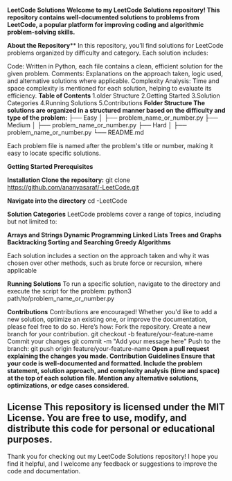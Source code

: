 **LeetCode Solutions**
**Welcome to my LeetCode Solutions repository! This repository contains well-documented solutions to problems from LeetCode, a popular platform for improving coding and algorithmic problem-solving skills.**

**About the Repository****
In this repository, you’ll find solutions for LeetCode problems organized by difficulty and category. Each solution includes:

Code: Written in Python, each file contains a clean, efficient solution for the given problem.
Comments: Explanations on the approach taken, logic used, and alternative solutions where applicable.
Complexity Analysis: Time and space complexity is mentioned for each solution, helping to evaluate its efficiency.
**Table of Contents**
1.older Structure
2.Getting Started
3.Solution Categories
4.Running Solutions
5.Contributions
**Folder Structure
The solutions are organized in a structured manner based on the difficulty and type of the problem:**
├── Easy
│   ├── problem_name_or_number.py
├── Medium
│   ├── problem_name_or_number.py
├── Hard
│   ├── problem_name_or_number.py
└── README.md

Each problem file is named after the problem's title or number, making it easy to locate specific solutions.

**Getting Started
Prerequisites**

**Installation
Clone the repository:**
git clone https://github.com/ananyasaraf/-LeetCode.git

**Navigate into the directory**
cd -LeetCode

**Solution Categories**
LeetCode problems cover a range of topics, including but not limited to:

**Arrays and Strings
Dynamic Programming
Linked Lists
Trees and Graphs
Backtracking
Sorting and Searching
Greedy Algorithms**

Each solution includes a section on the approach taken and why it was chosen over other methods, such as brute force or recursion, where applicable

**Running Solutions**
To run a specific solution, navigate to the directory and execute the script for the problem:
  python3 path/to/problem_name_or_number.py


**Contributions**
Contributions are encouraged! Whether you'd like to add a new solution, optimize an existing one, or improve the documentation, please feel free to do so. Here’s how:
Fork the repository.
Create a new branch for your contribution.
  git checkout -b feature/your-feature-name
Commit your changes
  git commit -m "Add your message here"
Push to the branch:
  git push origin feature/your-feature-name
**Open a pull request explaining the changes you made.
Contribution Guidelines
Ensure that your code is well-documented and formatted.
Include the problem statement, solution approach, and complexity analysis (time and space) at the top of each solution file.
Mention any alternative solutions, optimizations, or edge cases considered.**


**License**
This repository is licensed under the MIT License. You are free to use, modify, and distribute this code for personal or educational purposes.
-----------------------------------------------------------------------------------------

Thank you for checking out my LeetCode Solutions repository! I hope you find it helpful, and I welcome any feedback or suggestions to improve the code and documentation.
